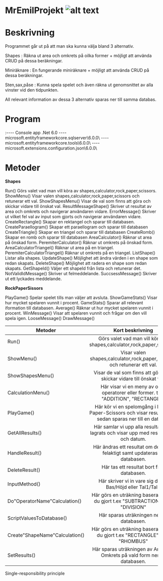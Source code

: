 # MrEmilProjekt ![alt text](https://github.com/inessadl/readme/blob/master/img/ff_logo2013.png)

# Beskrivning  
Programmet går ut på att man ska kunna välja bland 3 alternativ.

Shapes : Räkna ut area och omkrets på oilka former + möjligt att använda CRUD på dessa beräkningar.

Miniräknare : En fungerande miniräknare + möjligt att använda CRUD på dessa beräkningar.

Sten,sax,påse : Kunna spela spelet och även räkna ut genomsnittet av alla vinster vid den tidpunkten.

All relevant information av dessa 3 alternativ sparas ner till samma databas.

# Program
:---- Console app .Net 6.0 ---- microsoft.entityframeworkcore.sqlserver\6.0.0\ ---- 
microsoft.entityframeworkcore.tools\6.0.0\ ---- microsoft.extensions.configuration.json\6.0.0\


# Metoder


****Shapes****

Run() Görs valet vad man vill köra av shapes,calculator,rock,paper,scissors.
ShowMenu() Visar valen shapes,calculator,rock,paper,scissors och retunerar ett val.
ShowShapesMenu() Visar de val som finns att göra och skickar vidare till önskat val.
ResultMessageShape() Skriver ut resultat av area och omkrets och navigerar användaren vidare.
ErrorMessage() Skriver ut vilket  fel val av input som gjorts och navigerar användaren vidare.
CreateRectangle() Skapar en rektangel och sparar till databasen.
CreateParaellogram() Skapar ett paraellogram och sparar till databasen
CreateTriangle()  Skapar en triangel och sparar till databasen
CreateRomb()  Skapar en romb och sparar till databasen
AreaCalculator() Räknar ut area på önskad form.
PeremiterCalculator() Räknar ut omkrets på önskad form.
AreaCalculatorTriangel() Räknar ut area på en triangel.
PeremiterCalculatorTriangel() Räknar ut omkrets på en triangel.
ListShape() Listar alla shapes.
UpdateShape() Möjlighet att ändra värden i en shape som redan skapats.
DeleteShape() Möjlighet att radera en shape som redan skapats.
GetShapeId() Väljer ett shapeId från lista och retunerar det.
NotValidIdMessage() Skriver ut felmeddelande.
SuccsessMessage() Skriver ut ett lyckades meddelande.

****RockPaperSissors****

PlayGame() Spelar spelet tills man väljer att avsluta.
ShowGameStats() Visar hur mycket spelaren vunnit i procent.
GameStats() Sparar all relevant iformation till databasen.
Average() Räknar ut hur mycket spelaren vunnit i procent.
WinMessage() Visar att spelaren vunnit och frågar om den vill spela igen.
LooseMessage() 
DrawMessage()



Metoder        | Kort beskrivning           |
| ------------- |:-------------:|
| Run()| Görs valet vad man vill köra av shapes,calculator,rock,paper,scissors. |
| ShowMenu()     | Visar valen shapes,calculator,rock,paper,scissors och retunerar ett val.    |
| ShowShapesMenu() | Visar de val som finns att göra och skickar vidare till önskat val. | Beroende på val så visas en ny meny och ett antal val att göra.      |
| CalculationMenu() | Här visar vi en meny av olika operatorer eller former. t.ex "ADDITION", "RECTANGLE" |
| PlayGame() | Här kör vi en spelomgång i Rock-Paper-Scissors och visar resultat som sedan sparas ner till en databas|
| GetAllResults() | Här samlar vi upp alla resultat som lagrats och visar upp med resultatinfo och datum. |
| HandleResult()      | Här ändras ett resultat om det blivit felaktigt samt updateras till databasen. |
| DeleteResult()      | Här tas ett resultat bort från databasen.      |
| InputMethod() | Här skriver vi in vare sig det är Bas/Höjd eller Tal1/Tal2      |
| Do"OperatorName"Calculation() | Här görs en uträkning baserat på val du gjort t.ex "SUBTRACTION" eller "DIVISION" |
| ScriptValuesToDatabase() | Här sparas uträkningen ner till databasen. |
| Create"ShapeName"Calculation() | Här görs en uträkning baserat på val du gjort t.ex "RECTANGLE" eller "RHOMBUS" |
| SetResults() | Här sparas uträkningen av Area och Omkrets på vald form ner till databasen. |






Single-responsibility principle



 






